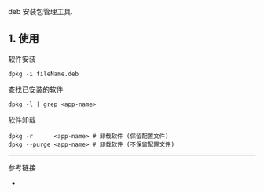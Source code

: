 deb 安装包管理工具.

## 1. 使用

软件安装

```
dpkg -i fileName.deb
```

查找已安装的软件

```
dpkg -l | grep <app-name>
```

软件卸载

```
dpkg -r      <app-name> # 卸载软件 (保留配置文件)
dpkg --purge <app-name> # 卸载软件 (不保留配置文件)
```

---

参考链接

- 